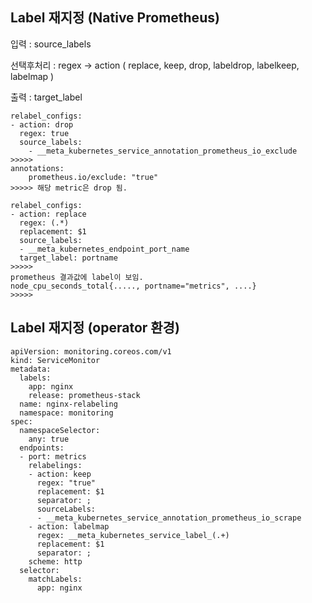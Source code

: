 
## Label 재지정 (Native Prometheus)

입력 : source_labels

선택후처리 : regex -> action ( replace, keep, drop, labeldrop, labelkeep, labelmap )

출력 : target_label


```
relabel_configs:
- action: drop
  regex: true
  source_labels:
    - __meta_kubernetes_service_annotation_prometheus_io_exclude
>>>>>
annotations:
    prometheus.io/exclude: "true"
>>>>> 해당 metric은 drop 됨. 
```

```
relabel_configs:
- action: replace
  regex: (.*)
  replacement: $1
  source_labels:
  - __meta_kubernetes_endpoint_port_name
  target_label: portname
>>>>>
prometheus 결과값에 label이 보임.
node_cpu_seconds_total{....., portname="metrics", ....}
>>>>>
```


## Label 재지정 (operator 환경)

```
apiVersion: monitoring.coreos.com/v1
kind: ServiceMonitor
metadata:
  labels:
    app: nginx
    release: prometheus-stack
  name: nginx-relabeling
  namespace: monitoring
spec:
  namespaceSelector:
    any: true
  endpoints:
  - port: metrics
    relabelings:
    - action: keep
      regex: "true"
      replacement: $1
      separator: ;
      sourceLabels:
      - __meta_kubernetes_service_annotation_prometheus_io_scrape
    - action: labelmap
      regex: __meta_kubernetes_service_label_(.+)
      replacement: $1
      separator: ;
    scheme: http
  selector:
    matchLabels:
      app: nginx
```

